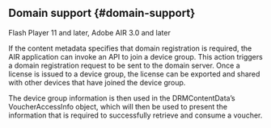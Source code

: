 ## Domain support {#domain-support}

Flash Player 11 and later, Adobe AIR 3.0 and later

If the content metadata specifies that domain registration is required, the AIR application can invoke an API to join a device group. This action triggers a domain registration request to be sent to the domain server. Once a license is issued to a device group, the license can be exported and shared with other devices that have joined the device group.

The device group information is then used in the DRMContentData’s VoucherAccessInfo object, which will then be used to present the information that is required to successfully retrieve and consume a voucher.